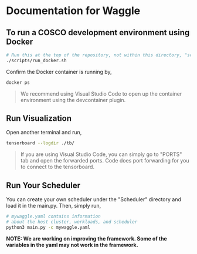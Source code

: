 # Documentation for Waggle

## To run a COSCO development environment using Docker

```bash
# Run this at the top of the repository, not within this directory, "scripts"
./scripts/run_docker.sh
```

Confirm the Docker container is running by,
```bash
docker ps
```

> We recommend using Visual Studio Code to open up the container environment using the devcontainer plugin.

## Run Visualization
Open another terminal and run,
```bash
tensorboard --logdir ./tb/
```

> If you are using Visual Studio Code, you can simply go to "PORTS" tab and open the forwarded ports. Code does port forwarding for you to connect to the tensorboard.

## Run Your Scheduler

You can create your own scheduler under the "Scheduler" directory and load it in the main.py. Then, simply run,

```bash
# mywaggle.yaml contains information
# about the host cluster, workloads, and scheduler
python3 main.py -c mywaggle.yaml
```

__NOTE: We are working on improving the framework. Some of the variables in the yaml may not work in the framework.__